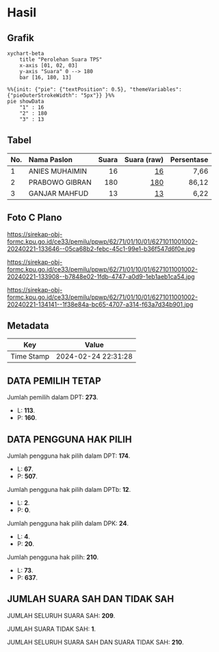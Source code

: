 # Hasil

## Grafik

```mermaid
xychart-beta
    title "Perolehan Suara TPS"
    x-axis [01, 02, 03]
    y-axis "Suara" 0 --> 180
    bar [16, 180, 13]
```

```mermaid
%%{init: {"pie": {"textPosition": 0.5}, "themeVariables": {"pieOuterStrokeWidth": "5px"}} }%%
pie showData
    "1" : 16
    "2" : 180
    "3" : 13
```

## Tabel

| No. | Nama Paslon    | Suara | Suara (raw) | Persentase |
|:--- |:-------------- | -----:| -----------:| ----------:|
| 1   | ANIES MUHAIMIN | 16    | [16][p-1]   | 7,66       |
| 2   | PRABOWO GIBRAN | 180   | [180][p-2]  | 86,12      |
| 3   | GANJAR MAHFUD  | 13    | [13][p-3]   | 6,22       |


[p-1]: https://github.com/gigit-pemilu/pemilu-2024-62-kalimantan-tengah/blob/main/pilpres/hitung-suara/sub/62-kalimantan-tengah/sub/71-kota-palangkaraya/sub/01-pahandut/sub/1001-pahandut/sub/002-tps/sub/paslon-1.txt
[p-2]: https://github.com/gigit-pemilu/pemilu-2024-62-kalimantan-tengah/blob/main/pilpres/hitung-suara/sub/62-kalimantan-tengah/sub/71-kota-palangkaraya/sub/01-pahandut/sub/1001-pahandut/sub/002-tps/sub/paslon-2.txt
[p-3]: https://github.com/gigit-pemilu/pemilu-2024-62-kalimantan-tengah/blob/main/pilpres/hitung-suara/sub/62-kalimantan-tengah/sub/71-kota-palangkaraya/sub/01-pahandut/sub/1001-pahandut/sub/002-tps/sub/paslon-3.txt

## Foto C Plano

https://sirekap-obj-formc.kpu.go.id/ce33/pemilu/ppwp/62/71/01/10/01/6271011001002-20240221-133646--05ca68b2-febc-45c1-99e1-b36f547d6f0e.jpg

https://sirekap-obj-formc.kpu.go.id/ce33/pemilu/ppwp/62/71/01/10/01/6271011001002-20240221-133908--b7848e02-1fdb-4747-a0d9-1eb1aeb1ca54.jpg

https://sirekap-obj-formc.kpu.go.id/ce33/pemilu/ppwp/62/71/01/10/01/6271011001002-20240221-134141--1f38e84a-bc65-4707-a314-f63a7d34b901.jpg


## Metadata

| Key        | Value               |
| ---------- | ------------------- |
| Time Stamp | 2024-02-24 22:31:28 |


## DATA PEMILIH TETAP

Jumlah pemilih dalam DPT: **273**.
 * L: **113**.
 * P: **160**.

## DATA PENGGUNA HAK PILIH

Jumlah pengguna hak pilih dalam DPT: **174**.
 * L: **67**.
 * P: **507**.

Jumlah pengguna hak pilih dalam DPTb: **12**.
 * L: **2**.
 * P: **0**.

Jumlah pengguna hak pilih dalam DPK: **24**.
 * L: **4**.
 * P: **20**.

Jumlah pengguna hak pilih: **210**.
 * L: **73**.
 * P: **637**.

## JUMLAH SUARA SAH DAN TIDAK SAH

JUMLAH SELURUH SUARA SAH: **209**.

JUMLAH SUARA TIDAK SAH: **1**.

JUMLAH SELURUH SUARA SAH DAN SUARA TIDAK SAH: **210**.


